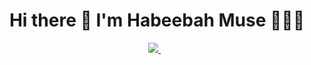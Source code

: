 <!-- **`Computer Science Student (Futrue Software Engineer)`**

- 👋 Hi, I’m @Habeebah157
- 👀 I’m interested in Computer Science
- 🌱 I’m currently learning Java
- 💞️ I'm a college student (class of May 2025) for a full time position
- 📫 You can reach me through linkedin- https://www.linkedin.com/in/habeebah-m-5b29b71a4/ -->

<h1 align='center'>
  Hi there 👋 I'm Habeebah Muse 👩🏿‍💻
</h1>
<p align='center'>
  <a href="https://www.linkedin.com/in/habeebahmuse/">
    <img src="https://img.shields.io/badge/linkedin-%230077B5.svg?&style=for-the-badge&logo=linkedin&logoColor=white" />
  </a>&nbsp;&nbsp;
</p>

<!---
Habeebah157/Habeebah157 is a ✨ special ✨ repository because its `README.md` (this file) appears on your GitHub profile.
You can click the Preview link to take a look at your changes.
--->
